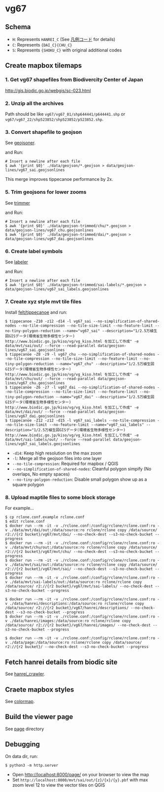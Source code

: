 # vg67

## Schema

- `H`: Represents `HANREI_C` (See [凡例コード](http://gis.biodic.go.jp/webgis/sc-015.html) for details)
- `C`: Represents `{DAI_C}{CHU_C}`
- `S`: Represents `{SHOKU_C}` with original additional codes

## Create mapbox tilemaps

### 1. Get vg67 shapefiles from Biodivercity Center of Japan

http://gis.biodic.go.jp/webgis/sc-023.html

### 2. Unzip all the archives

Path should be like `vg67/vg67_01/shp644441/p644441.shp` or `vg67/vg67_22/shp523852/shp523852/p523852.shp`.

### 3. Convert shapefile to geojson

See [geojsoner](./geojsoner/).

and Run:

```
# Insert a newline after each file
$ awk '{print $0}' ./data/geojson/*.geojson > data/geojson-lines/vg67_sai.geojsonlines
```

This merge improves tippecanoe performance by 2x.

### 5. Trim geojsons for lower zooms

See [trimmer](./trimmer/)

and Run:

```
# Insert a newline after each file
$ awk '{print $0}' ./data/geojson-trimmed/chu/*.geojson > data/geojson-lines/vg67_chu.geojsonlines
$ awk '{print $0}' ./data/geojson-trimmed/dai/*.geojson > data/geojson-lines/vg67_dai.geojsonlines
```

### 6. Create label symbols

See [labeler](./labeler/)

and Run:

```
# Insert a newline after each file
$ awk '{print $0}' ./data/geojson-trimmed/sai-labels/*.geojson > data/geojson-lines/vg67_sai_labels.geojsonlines
```
### 7. Create xyz style mvt tile files

Install [felt/tippecanoe](https://github.com/felt/tippecanoe) and run:

```
$ tippecanoe -Z10 -z12 -d14 -l vg67_sai --no-simplification-of-shared-nodes --no-tile-compression --no-tile-size-limit --no-feature-limit --no-tiny-polygon-reduction --name="vg67_sai" --description="1/2.5万植生図GISデータ(環境省生物多様性センター) http://www.biodic.go.jp/kiso/vg/vg_kiso.html を加工して作成" -e data/mvt/sai/out/ --force --read-parallel data/geojson-lines/vg67_sai.geojsonlines
$ tippecanoe -Z8 -z9 -l vg67_chu --no-simplification-of-shared-nodes --no-tile-compression --no-tile-size-limit --no-feature-limit --no-tiny-polygon-reduction --name="vg67_chu" --description="1/2.5万植生図GISデータ(環境省生物多様性センター) http://www.biodic.go.jp/kiso/vg/vg_kiso.html を加工して作成" -e data/mvt/chu/out/ --force --read-parallel data/geojson-lines/vg67_chu.geojsonlines
$ tippecanoe -Z6 -z7 -l vg67_dai --no-simplification-of-shared-nodes --no-tile-compression --no-tile-size-limit --no-feature-limit --no-tiny-polygon-reduction --name="vg67_dai" --description="1/2.5万植生図GISデータ(環境省生物多様性センター) http://www.biodic.go.jp/kiso/vg/vg_kiso.html を加工して作成" -e data/mvt/dai/out/ --force --read-parallel data/geojson-lines/vg67_dai.geojsonlines
$ tippecanoe -Z12 -z12 -d15 -l vg67_sai_labels --no-tile-compression --no-tile-size-limit --no-feature-limit --name="vg67_sai_labels" --description="1/2.5万植生図GISデータ(環境省生物多様性センター) http://www.biodic.go.jp/kiso/vg/vg_kiso.html を加工して作成" -e data/mvt/sai-labels/out/ --force --read-parallel data/geojson-lines/vg67_sai_labels.geojsonlines
```

- `-d14`: Keep high resolution on the max zoom
- `-l`: Merge all the geojson files into one layer
- `--no-tile-compression`: Required for mapbox / QGIS
- `--no-simplification-of-shared-nodes`: Cleanful polygon simpify (No overlaps, No empty spaces)
- `--no-tiny-polygon-reduction`: Disable small polygon show up as a square polygon

### 8. Upload maptile files to some block storage

For example...

```
$ cp rclone.conf.example rclone.conf
$ edit rclone.conf
$ docker run --rm -it -v ./rclone.conf:/config/rclone/rclone.conf:ro -v ./data/mvt/dai/out:/data/source:ro rclone/rclone copy /data/source/ r2://{r2 bucket}/vg67/mvt/dai/ --no-check-dest --s3-no-check-bucket --progress
$ docker run --rm -it -v ./rclone.conf:/config/rclone/rclone.conf:ro -v ./data/mvt/chu/out:/data/source:ro rclone/rclone copy /data/source/ r2://{r2 bucket}/vg67/mvt/chu/ --no-check-dest --s3-no-check-bucket --progress
$ docker run --rm -it -v ./rclone.conf:/config/rclone/rclone.conf:ro -v ./data/mvt/sai/out:/data/source:ro rclone/rclone copy /data/source/ r2://{r2 bucket}/vg67/mvt/sai/ --no-check-dest --s3-no-check-bucket --progress
$ docker run --rm -it -v ./rclone.conf:/config/rclone/rclone.conf:ro -v ./data/mvt/sai-labels/out:/data/source:ro rclone/rclone copy /data/source/ r2://{r2 bucket}/vg67/mvt/sai-labels/ --no-check-dest --s3-no-check-bucket --progress

$ docker run --rm -it -v ./rclone.conf:/config/rclone/rclone.conf:ro -v ./data/hanrei/descriptions:/data/source:ro rclone/rclone copy /data/source/ r2://{r2 bucket}/vg67/hanrei/descriptions/ --no-check-dest --s3-no-check-bucket --progress
$ docker run --rm -it -v ./rclone.conf:/config/rclone/rclone.conf:ro -v ./data/hanrei/images:/data/source:ro rclone/rclone copy /data/source/ r2://{r2 bucket}/vg67/hanrei/images/ --no-check-dest --s3-no-check-bucket --progress

$ docker run --rm -it -v ./rclone.conf:/config/rclone/rclone.conf:ro -v ./data/page:/data/source:ro rclone/rclone copy /data/source/ r2://{r2 bucket}/ --no-check-dest --s3-no-check-bucket --progress
```

## Fetch hanrei details from biodic site

See [hanrei_crawler](./hanrei_crawler/).

## Craete mapbox styles

See [colormap](./colormap/README.md).

## Build the viewer page

See [page](./page/README.md) directory

## Debugging

On data dir, run:

```
$ python3 -m http.server
```

- Open <http://localhost:8000/page/> on your browser to view the map
- Set `http://localhost:8000/mvt/sai/out/{z}/{x}/{y}.pbf` with max zoom level 12 to view the vector tiles on QGIS
